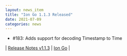 ```yaml
---
layout: news_item
title: "Ion Go 1.1.3 Released"
date: 2021-07-09
categories: news 
---
```


 - #183: Adds support for decoding Timestamp to Time 

| [Release Notes v1.1.3](https://github.com/amzn//releases/tag/v1.1.3) | [Ion Go](https://github.com/amzn/ion-go) |

